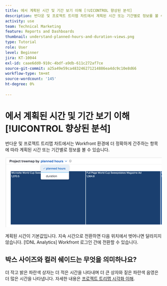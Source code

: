 ```yaml
---
title: 에서 계획된 시간 및 기간 보기 이해 [!UICONTROL 향상된 분석]
description: 번다운 및 프로젝트 트리맵 차트에서 계획된 시간 또는 기간별로 정보를 볼 수 있습니다.
activity: use
team: Technical Marketing
feature: Reports and Dashboards
thumbnail: understand-planned-hours-and-duration-views.png
type: Tutorial
role: User
level: Beginner
jira: KT-10044
exl-id: caae6dd0-910c-4bdf-a9db-611c272af7ce
source-git-commit: a25a49e59ca483246271214886ea4dc9c10e8d66
workflow-type: tm+mt
source-wordcount: '145'
ht-degree: 0%

---
```


# 에서 계획된 시간 및 기간 보기 이해 [!UICONTROL 향상된 분석]

번다운 및 프로젝트 트리맵 차트에서는 Workfront 환경에 더 정확하게 간주하는 항목에 따라 계획된 시간 또는 기간별로 정보를 볼 수 있습니다.

![기간이 아닌 계획된 시간을 선택하는 이미지](assets/section-1-5.png)



계획된 시간이 기본값입니다. 지속 시간으로 전환하면 다음 위치에서 벗어나면 달라지지 않습니다. [!DNL Analytics] Workfront 로그인 간에 전환할 수 있습니다.

## 박스 사이즈와 컬러 쉐이드는 무엇을 의미하나요?

더 작고 밝은 파란색 상자는 더 적은 시간을 나타내며 더 큰 상자와 짙은 파란색 음영은 더 많은 시간을 나타냅니다. 자세한 내용은 [프로젝트 트리맵 시각화 이해](https://experienceleague.adobe.com/docs/workfront/using/reporting/enhanced-analytics/project-treemap-overview.html?lang=en).
